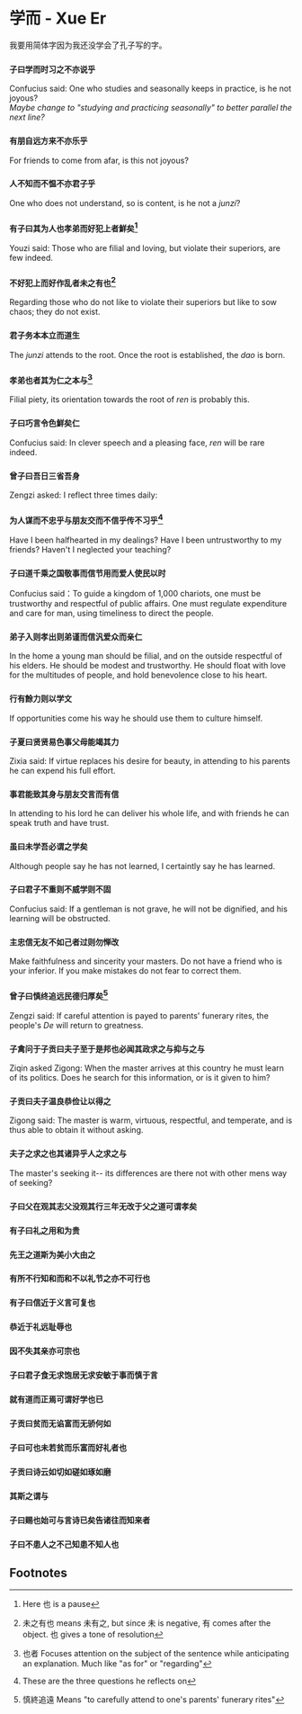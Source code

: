 # 学而 - Xue Er
我要用简体字因为我还没学会了孔子写的字。
### `子曰学而时习之不亦说乎`
Confucius said: One who studies and seasonally keeps in practice, is he not joyous? \
*Maybe change to "studying and practicing seasonally" to better parallel the next line?*
### `有朋自远方来不亦乐乎`
For friends to come from afar, is this not joyous?
### `人不知而不愠不亦君子乎`
One who does not understand, so is content, is he not a *junzi*?
### `有子曰其为人也孝弟而好犯上者鮮矣`[^1]
Youzi said: Those who are filial and loving, but violate their superiors, are few indeed.
### `不好犯上而好作乱者未之有也`[^2]
Regarding those who do not like to violate their superiors but like to sow chaos; they do not exist.
### `君子务本本立而道生`
The *junzi* attends to the root. Once the root is established, the *dao* is born.
### `孝弟也者其为仁之本与`[^3]
Filial piety, its orientation towards the root of *ren* is probably this.
### `子曰巧言令色鮮矣仁`
Confucius said: In clever speech and a pleasing face, *ren* will be rare indeed.
### `曾子曰吾日三省吾身`
Zengzi asked: I reflect three times daily:
### `为人谋而不忠乎与朋友交而不信乎传不习乎`[^4]
Have I been halfhearted in my dealings? Have I been untrustworthy to my friends? Haven't I neglected your teaching?
### `子曰道千乘之国敬事而信节用而爱人使民以时`
Confucius said：To guide a kingdom of 1,000 chariots, one must be trustworthy and respectful of public affairs. One must regulate expenditure and care for man, using timeliness to direct the people.
### `弟子入则孝出则弟谨而信汎爱众而亲仁`
In the home a young man should be filial, and on the outside respectful of his elders. He should be modest and trustworthy. He should float with love for the multitudes of people, and hold benevolence close to his heart.
### `行有餘力则以学文`
If opportunities come his way he should use them to culture himself.
### `子夏曰贤贤易色事父母能竭其力`
Zixia said: If virtue replaces his desire for beauty, in attending to his parents he can expend his full effort.
### `事君能致其身与朋友交言而有信`
In attending to his lord he can deliver his whole life, and with friends he can speak truth and have trust.
### `虽曰未学吾必谓之学矣`
Although people say he has not learned, I certaintly say he has learned.
### `子曰君子不重则不威学则不固`
Confucius said: If a gentleman is not grave, he will not be dignified, and his learning will be obstructed.
### `主忠信无友不如己者过则勿惮改`
Make faithfulness and sincerity your masters. Do not have a friend who is your inferior. If you make mistakes do not fear to correct them.
### `曾子曰慎终追远民德归厚矣`[^5]
Zengzi said: If careful attention is payed to parents' funerary rites, the people's *De* will return to greatness.
### `子禽问于子贡曰夫子至于是邦也必闻其政求之与抑与之与`
Ziqin asked Zigong: When the master arrives at this country he must learn of its politics. Does he search for this information, or is it given to him? 
### `子贡曰夫子温良恭俭让以得之`
Zigong said: The master is warm, virtuous, respectful, and temperate, and is thus able to obtain it without asking.
### `夫子之求之也其诸异乎人之求之与`
The master's seeking it-- its differences are there not with other mens way of seeking?
### `子曰父在观其志父没观其行三年无改于父之道可谓孝矣`
### `有子曰礼之用和为贵`
### `先王之道斯为美小大由之`
### `有所不行知和而和不以礼节之亦不可行也`
### `有子曰信近于义言可复也`
### `恭近于礼远耻辱也`
### `因不失其亲亦可宗也`
### `子曰君子食无求饱居无求安敏于事而慎于言`
### `就有道而正焉可谓好学也已`
### `子贡曰贫而无谄富而无骄何如`
### `子曰可也未若贫而乐富而好礼者也`
### `子贡曰诗云如切如磋如琢如磨`
### `其斯之谓与`
### `子曰赐也始可与言诗已矣告诸往而知来者`
### `子曰不患人之不己知患不知人也`


## Footnotes
[^1]: Here 也 is a pause
[^2]: 未之有也 means 未有之, but since 未 is negative, 有 comes after the object. 也 gives a tone of resolution
[^3]: 也者 Focuses attention on the subject of the sentence while anticipating an explanation. Much like "as for" or "regarding"
[^4]: These are the three questions he reflects on
[^5]: 慎終追遠 Means "to carefully attend to one's parents' funerary rites"

